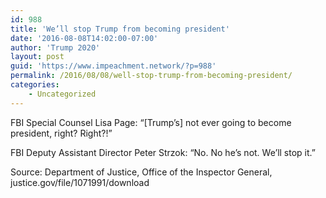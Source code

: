 ```yaml
---
id: 988
title: 'We’ll stop Trump from becoming president'
date: '2016-08-08T14:02:00-07:00'
author: 'Trump 2020'
layout: post
guid: 'https://www.impeachment.network/?p=988'
permalink: /2016/08/08/well-stop-trump-from-becoming-president/
categories:
    - Uncategorized
---
```


FBI Special Counsel Lisa Page: “\[Trump’s\] not ever going to become president, right? Right?!”

FBI Deputy Assistant Director Peter Strzok: “No. No he’s not. We’ll stop it.”

Source: Department of Justice, Office of the Inspector General, justice.gov/file/1071991/download
